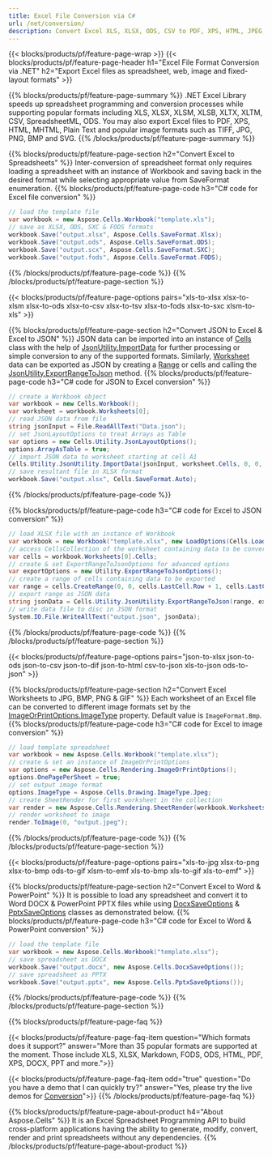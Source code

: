 ```yaml
---
title: Excel File Conversion via C# 
url: /net/conversion/
description: Convert Excel XLS, XLSX, ODS, CSV to PDF, XPS, HTML, JPEG, HTML and many other popular formats with just few lines of C# code.
---
```


{{< blocks/products/pf/feature-page-wrap >}}
{{< blocks/products/pf/feature-page-header h1="Excel File Format Conversion via .NET" h2="Export Excel files as spreadsheet, web, image and fixed-layout formats" >}}

{{% blocks/products/pf/feature-page-summary %}}
.NET Excel Library speeds up spreadsheet programming and conversion processes while supporting popular formats including XLS, XLSX, XLSM, XLSB, XLTX, XLTM, CSV, SpreadsheetML, ODS. You may also export Excel files to PDF, XPS, HTML, MHTML, Plain Text and popular image formats such as TIFF, JPG, PNG, BMP and SVG.
{{% /blocks/products/pf/feature-page-summary  %}}

{{% blocks/products/pf/feature-page-section  h2="Convert Excel to Spreadsheets" %}}
Inter-conversion of spreadsheet format only requires loading a spreadsheet with an instance of Workbook and saving back in the desired format while selecting appropriate value from SaveFormat enumeration.
{{% blocks/products/pf/feature-page-code h3="C# code for Excel file conversion" %}}

```cs
// load the template file
var workbook = new Aspose.Cells.Workbook("template.xls");
// save as XLSX, ODS, SXC & FODS formats
workbook.Save("output.xlsx", Aspose.Cells.SaveFormat.Xlsx);
workbook.Save("output.ods", Aspose.Cells.SaveFormat.ODS);
workbook.Save("output.scx", Aspose.Cells.SaveFormat.SXC);
workbook.Save("output.fods", Aspose.Cells.SaveFormat.FODS);
```
{{% /blocks/products/pf/feature-page-code  %}}
{{% /blocks/products/pf/feature-page-section %}}

{{< blocks/products/pf/feature-page-options pairs="xls-to-xlsx xlsx-to-xlsm xlsx-to-ods xlsx-to-csv xlsx-to-tsv xlsx-to-fods xlsx-to-sxc xlsm-to-xls" >}}

{{% blocks/products/pf/feature-page-section  h2="Convert JSON to Excel & Excel to JSON" %}}
JSON data can be imported into an instance of [Cells](https://apireference.aspose.com/cells/net/aspose.cells/cells) class with the help of [JsonUtility.ImportData](https://apireference.aspose.com/cells/net/aspose.cells.utility/jsonutility/methods/importdata) for further processing or simple conversion to any of the supported formats. Similarly, [Worksheet](https://apireference.aspose.com/cells/net/aspose.cells/worksheet) data can be exported as JSON by creating a [Range](https://apireference.aspose.com/cells/net/aspose.cells/range) or cells and calling the [JsonUtility.ExportRangeToJson](https://apireference.aspose.com/cells/net/aspose.cells.utility/jsonutility/methods/exportrangetojson) method.
{{% blocks/products/pf/feature-page-code h3="C# code for JSON to Excel conversion" %}}
```cs
// create a Workbook object
var workbook = new Cells.Workbook();
var worksheet = workbook.Worksheets[0];
// read JSON data from file
string jsonInput = File.ReadAllText("Data.json");
// set JsonLayoutOptions to treat Arrays as Table
var options = new Cells.Utility.JsonLayoutOptions();
options.ArrayAsTable = true;
// import JSON data to worksheet starting at cell A1
Cells.Utility.JsonUtility.ImportData(jsonInput, worksheet.Cells, 0, 0, options);
// save resultant file in XLSX format
workbook.Save("output.xlsx", Cells.SaveFormat.Auto); 
```
{{% /blocks/products/pf/feature-page-code %}}

{{% blocks/products/pf/feature-page-code h3="C# code for Excel to JSON conversion" %}}
```cs
// load XLSX file with an instance of Workbook
var workbook = new Workbook("template.xlsx", new LoadOptions(Cells.LoadFormat.Auto));
// access CellsCollection of the worksheet containing data to be converted
var cells = workbook.Worksheets[0].Cells;
// create & set ExportRangeToJsonOptions for advanced options
var exportOptions = new Utility.ExportRangeToJsonOptions();
// create a range of cells containing data to be exported
var range = cells.CreateRange(0, 0, cells.LastCell.Row + 1, cells.LastCell.Column + 1);
// export range as JSON data
string jsonData = Cells.Utility.JsonUtility.ExportRangeToJson(range, exportOptions);
// write data file to disc in JSON format
System.IO.File.WriteAllText("output.json", jsonData); 
```
{{% /blocks/products/pf/feature-page-code %}}
{{% /blocks/products/pf/feature-page-section %}}

{{< blocks/products/pf/feature-page-options pairs="json-to-xlsx json-to-ods json-to-csv json-to-dif json-to-html csv-to-json xls-to-json ods-to-json" >}}

{{% blocks/products/pf/feature-page-section  h2="Convert Excel Worksheets to JPG, BMP, PNG & GIF" %}}
Each worksheet of an Excel file can be converted to different image formats set by the [ImageOrPrintOptions.ImageType](https://apireference.aspose.com/cells/net/aspose.cells.rendering/imageorprintoptions/properties/imagetype) property. Default value is `ImageFormat.Bmp`.
{{% blocks/products/pf/feature-page-code h3="C# code for Excel to image conversion" %}}
```cs
// load template spreadsheet
var workbook = new Aspose.Cells.Workbook("template.xlsx");
// create & set an instance of ImageOrPrintOptions
var options = new Aspose.Cells.Rendering.ImageOrPrintOptions();
options.OnePagePerSheet = true;
// set output image format
options.ImageType = Aspose.Cells.Drawing.ImageType.Jpeg;
// create SheetRender for first worksheet in the collection
var render = new Aspose.Cells.Rendering.SheetRender(workbook.Worksheets[0], options);
// render worksheet to image
render.ToImage(0, "output.jpeg");
```
{{% /blocks/products/pf/feature-page-code %}}
{{% /blocks/products/pf/feature-page-section %}}

{{< blocks/products/pf/feature-page-options pairs="xls-to-jpg xlsx-to-png xlsx-to-bmp ods-to-gif xlsm-to-emf xls-to-bmp xls-to-gif xls-to-emf" >}}

{{% blocks/products/pf/feature-page-section  h2="Convert Excel to Word & PowerPoint" %}}
It is possible to load any spreadsheet and convert it to Word DOCX & PowerPoint PPTX files while using [DocxSaveOptions](https://apireference.aspose.com/cells/net/aspose.cells/docxsaveoptions) & [PptxSaveOptions](https://apireference.aspose.com/cells/net/aspose.cells/pptxsaveoptions) classes as demonstrated below.
{{% blocks/products/pf/feature-page-code h3="C# code for Excel to Word & PowerPoint conversion" %}}
```cs
// load the template file
var workbook = new Aspose.Cells.Workbook("template.xlsx");
// save spreadsheet as DOCX
workbook.Save("output.docx", new Aspose.Cells.DocxSaveOptions());
// save spreadsheet as PPTX
workbook.Save("output.pptx", new Aspose.Cells.PptxSaveOptions());
```
{{% /blocks/products/pf/feature-page-code %}}
{{% /blocks/products/pf/feature-page-section %}}

{{% blocks/products/pf/feature-page-faq %}}

{{< blocks/products/pf/feature-page-faq-item question="Which formats does it support?" answer="More than 35 popular formats are supported at the moment. Those include XLS, XLSX, Markdown, FODS, ODS, HTML, PDF, XPS, DOCX, PPT and more.">}}

{{< blocks/products/pf/feature-page-faq-item odd="true" question="Do you have a demo that I can quickly try?" answer="Yes, please try the live demos for [Conversion](https://products.aspose.app/cells/conversion)">}}
{{% /blocks/products/pf/feature-page-faq %}}

{{% blocks/products/pf/feature-page-about-product h4="About Aspose.Cells" %}}
It is an Excel Spreadsheet Programming API to build cross-platform applications having the ability to generate, modify, convert, render and print spreadsheets without any dependencies. 
{{% /blocks/products/pf/feature-page-about-product %}}